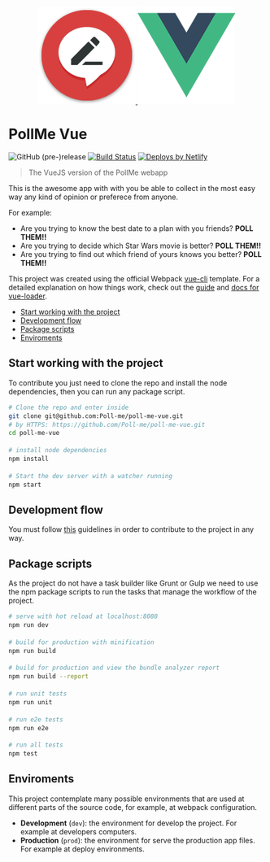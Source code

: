 <!-- markdownlint-disable MD033 -->
<p align="center">
  <a href="https://www.poll-me.com" target="_blank">
    <img width="192" alt="PollMe WebApp" src="static/img/favicon/android-chrome-192x192.png">
  </a>
  <a href="https://vuejs.org" target="_blank">
    <img width="192" alt="Vue JS" src="static/img/vue-logo.png">
  </a>
</p>
<!-- markdownlint-enable MD033 -->

# PollMe Vue

![GitHub (pre-)release](https://img.shields.io/github/release/Poll-me/poll-me-vue/all.svg)
[![Build Status](https://travis-ci.com/Poll-me/poll-me-vue.svg?branch=develop)](https://travis-ci.com/Poll-me/poll-me-vue)
[![Deploys by Netlify](https://www.netlify.com/img/global/badges/netlify-color-accent.svg)](https://www.netlify.com)

> The VueJS version of the PollMe webapp

This is the awesome app with with you be able to collect in the most easy way
any kind of opinion or preferece from anyone.

For example:

- Are you trying to know the best date to a plan with you friends?  **POLL THEM!!**
- Are you trying to decide which Star Wars movie is better?  **POLL THEM!!**
- Are you trying to find out which friend of yours knows you better? **POLL THEM!!**

This project was created using the official Webpack [vue-cli] template. For a detailed
explanation on how things work, check out the [guide](http://vuejs-templates.github.io/webpack/)
and [docs for vue-loader](http://vuejs.github.io/vue-loader).

- [Start working with the project](#start-working-with-the-project)
- [Development flow](#development-flow)
- [Package scripts](#package-scripts)
- [Enviroments](#enviroments)

## Start working with the project

To contribute you just need to clone the repo and install the node dependencies,
then you can run any package script.

```bash
# Clone the repo and enter inside
git clone git@github.com:Poll-me/poll-me-vue.git
# by HTTPS: https://github.com/Poll-me/poll-me-vue.git
cd poll-me-vue

# install node dependencies
npm install

# Start the dev server with a watcher running
npm start
```

## Development flow

You must follow [this](docs/dev-flow.md) guidelines in order to contribute to
the project in any way.

## Package scripts

As the project do not have a task builder like Grunt or Gulp we need to use the
npm package scripts to run the tasks that manage the workflow of the project.

``` bash
# serve with hot reload at localhost:8080
npm run dev

# build for production with minification
npm run build

# build for production and view the bundle analyzer report
npm run build --report

# run unit tests
npm run unit

# run e2e tests
npm run e2e

# run all tests
npm test
```

## Enviroments

This project contemplate many possible environments that are used at different parts
of the source code, for example, at webpack configuration.

- **Development** (`dev`): the environment for develop the project.
  For example at developers computers.
- **Production** (`prod`): the environment for serve the production app files.
  For example at deploy environments.

[vue-cli]: https://github.com/vuejs/vue-cli

